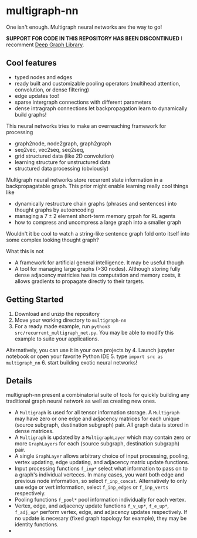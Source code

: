 # multigraph-nn
One isn't enough. Multigraph neural networks are the way to go!

**SUPPORT FOR CODE IN THIS REPOSITORY HAS BEEN DISCONTINUED** I recomment [Deep Graph Library](https://www.dgl.ai/).

## Cool features
- typed nodes and edges
- ready built and customizable pooling operators (multihead attention, convolution, or dense filtering)
- edge updates too!
- sparse intergraph connections with different parameters
- dense intragraph connections let backpropagation learn to dynamically build graphs!

This neural networks tries to make an overreaching framework for processing
- graph2node, node2graph, graph2graph
- seq2vec, vec2seq, seq2seq,
- grid structured data (like 2D convolution)
- learning structure for unstructured data
- structured data processing (obviously)

Multigraph neural networks store recurrent state information in a backpropagatable graph. This prior might enable learning really cool things like
- dynamically restructure chain graphs (phrases and sentences) into thought graphs by autoencoding
- managing a $7 \pm 2$ element short-term memory grpah for RL agents
- how to compress and uncompress a large graph into a smaller graph

Wouldn't it be cool to watch a string-like sentence graph fold onto itself into some complex looking thought graph?

What this is not
- A framework for artificial general intelligence. It may be useful though
- A tool for managing large graphs (>30 nodes). Although storing fully dense adjacency matricies has its computation and memory costs, it allows gradients to propagate directly to their targets. 

## Getting Started

1. Download and unzip the repository
2. Move your working directory to `multigraph-nn`
3. For a ready made example, run `python3 src/recurrent_multigraph_net.py`. You may be able to modify this example to suite your applications. 

Alternatively, you can use it in your own projects by 
4. Launch jupyter notebook or open your favorite Python IDE
5. type `import src as multigraph_nn`
6. start building exotic neural networks!

## Details

multigraph-nn present a combinatorial suite of tools for quickly building any traditional graph neural network as well as creating new ones. 
- A `Multigraph` is used for all tensor information storage. A `Multigraph` may have zero or one edge and adjacency matrices for each unique (source subgraph, destination subgraph) pair. All graph data is stored in dense matrices.
- A `Multigraph` is updated by a `MultigraphLayer` which may contain zero or more `GraphLayers` for each (source subgraph, destination subgraph) pair.
- A single `GraphLayer` allows arbitrary choice of input processing, pooling, vertex updating, edge updating, and adjacency matrix update functions.
- Input processing functions `f_inp*` select what information to pass on to a graph's individual verteces. In many cases, you want both edge and previous node information, so select `f_inp_concat`. Alternatively to only use edge or vert information, select `f_inp_edges` or `f_inp_verts` respectively.
- Pooling functions `f_pool*` pool information individually for each vertex. 
- Vertex, edge, and adjacency update functions `f_v_up*`, `f_e_up*`, `f_adj_up*` perform vertex, edge, and adjacency updates respectively. If no update is necesary (fixed graph topology for example), they may be identity functions.
- 
